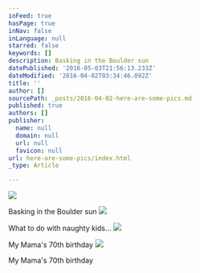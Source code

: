 ```yaml
---
inFeed: true
hasPage: true
inNav: false
inLanguage: null
starred: false
keywords: []
description: Basking in the Boulder sun
datePublished: '2016-05-03T21:56:13.233Z'
dateModified: '2016-04-02T03:34:46.092Z'
title: ''
author: []
sourcePath: _posts/2016-04-02-here-are-some-pics.md
published: true
authors: []
publisher:
  name: null
  domain: null
  url: null
  favicon: null
url: here-are-some-pics/index.html
_type: Article

---
```

![](https://the-grid-user-content.s3-us-west-2.amazonaws.com/98448a4d-4864-4d4d-90e4-937f2b8c2493.jpg)

Basking in the Boulder sun
![](https://the-grid-user-content.s3-us-west-2.amazonaws.com/2f3d0efc-3551-4116-be28-f11cf64b7122.jpg)

What to do with naughty kids...
![](https://the-grid-user-content.s3-us-west-2.amazonaws.com/259b48b5-0d4f-4843-b310-c1242fb3a14d.jpg)

My Mama's 70th birthday
![](https://the-grid-user-content.s3-us-west-2.amazonaws.com/a28ad0a0-f1d4-4de4-8b0a-0d319ea48869.jpg)

My Mama's 70th birthday